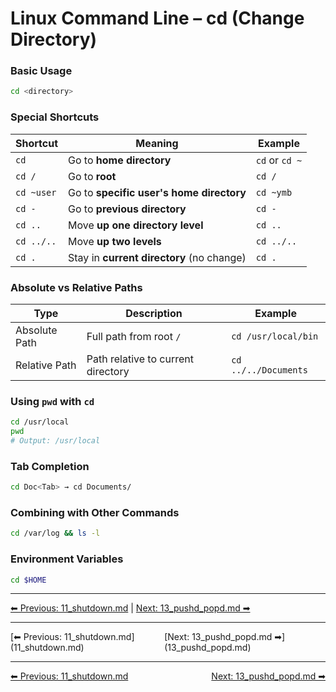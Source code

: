 # Linux Command Line – cd (Change Directory)

### Basic Usage
```bash
cd <directory>
````

### Special Shortcuts

| Shortcut   | Meaning                                   | Example        |
| ---------- | ----------------------------------------- | -------------- |
| `cd`       | Go to **home directory**                  | `cd` or `cd ~` |
| `cd /`     | Go to **root**                            | `cd /`         |
| `cd ~user` | Go to **specific user's home directory**  | `cd ~ymb`      |
| `cd -`     | Go to **previous directory**              | `cd -`         |
| `cd ..`    | Move **up one directory level**           | `cd ..`        |
| `cd ../..` | Move **up two levels**                    | `cd ../..`     |
| `cd .`     | Stay in **current directory** (no change) | `cd .`         |

### Absolute vs Relative Paths

| Type          | Description                        | Example              |
| ------------- | ---------------------------------- | -------------------- |
| Absolute Path | Full path from root `/`            | `cd /usr/local/bin`  |
| Relative Path | Path relative to current directory | `cd ../../Documents` |

### Using `pwd` with `cd`

```bash
cd /usr/local
pwd
# Output: /usr/local
```

### Tab Completion

```bash
cd Doc<Tab> → cd Documents/
```

### Combining with Other Commands

```bash
cd /var/log && ls -l
```

### Environment Variables

```bash
cd $HOME
```
---
[⬅ Previous: 11_shutdown.md](11_shutdown.md) | [Next: 13_pushd_popd.md ➡](13_pushd_popd.md)

<hr>
<div style="display: flex; justify-content: space-between;"><div>[⬅ Previous: 11_shutdown.md](11_shutdown.md)</div><div>[Next: 13_pushd_popd.md ➡](13_pushd_popd.md)</div></div>

<hr>
<div style='display: flex; justify-content: space-between;'>
  <div><a href='11_shutdown.md'>⬅ Previous: 11_shutdown.md</a></div>
  <div><a href='13_pushd_popd.md'>Next: 13_pushd_popd.md ➡</a></div>
</div>
